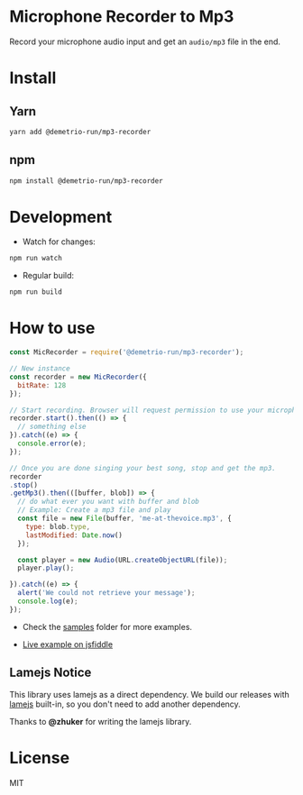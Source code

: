 # Microphone Recorder to Mp3

Record your microphone audio input and get an ```audio/mp3``` file in the end.

# Install

## Yarn

```bash
yarn add @demetrio-run/mp3-recorder
```

## npm

```bash
npm install @demetrio-run/mp3-recorder
```

# Development

- Watch for changes:

```bash
npm run watch
```

- Regular build:

```bash
npm run build
```

# How to use

```js
const MicRecorder = require('@demetrio-run/mp3-recorder');

// New instance
const recorder = new MicRecorder({
  bitRate: 128
});

// Start recording. Browser will request permission to use your microphone.
recorder.start().then(() => {
  // something else
}).catch((e) => {
  console.error(e);
});

// Once you are done singing your best song, stop and get the mp3.
recorder
.stop()
.getMp3().then(([buffer, blob]) => {
  // do what ever you want with buffer and blob
  // Example: Create a mp3 file and play
  const file = new File(buffer, 'me-at-thevoice.mp3', {
    type: blob.type,
    lastModified: Date.now()
  });

  const player = new Audio(URL.createObjectURL(file));
  player.play();

}).catch((e) => {
  alert('We could not retrieve your message');
  console.log(e);
});
```

- Check the [samples](https://github.com/closeio/mic-recorder-to-mp3/tree/master/samples) folder for more examples.

- [Live example on jsfiddle](https://jsfiddle.net/8u5fbpx6/1/)

## Lamejs Notice

This library uses lamejs as a direct dependency. We build our releases with [lamejs](https://github.com/zhuker/lamejs/) built-in, so you don't need to add another dependency.

Thanks to **@zhuker** for writing the lamejs library.

# License

MIT

